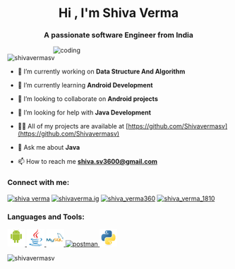<h1 align="center">Hi , I'm Shiva Verma</h1>
<h3 align="center">A passionate software Engineer from India</h3>

<img align="right" alt="coding" width="400" src="https://24.media.tumblr.com/2157bb201b8f13db970a39af62b92f88/tumblr_n52b2hmsH11shpedgo1_500.gif">

<p align="left"> <img src="https://komarev.com/ghpvc/?username=shivavermasv&label=Profile%20views&color=0e75b6&style=flat" alt="shivavermasv" /> </p>

- 🔭 I’m currently working on **Data Structure And Algorithm**

- 🌱 I’m currently learning **Android Development**

- 👯 I’m looking to collaborate on **Android projects**

- 🤝 I’m looking for help with **Java Development**

- 👨‍💻 All of my projects are available at [https://github.com/Shivavermasv](https://github.com/Shivavermasv)

- 💬 Ask me about **Java**

- 📫 How to reach me **shiva.sv3600@gmail.com**

<h3 align="left">Connect with me:</h3>
<p align="left">
<a href="https://www.linkedin.com/in/shiva-verma-978964209/" target="blank"><img align="center" src="https://raw.githubusercontent.com/rahuldkjain/github-profile-readme-generator/master/src/images/icons/Social/linked-in-alt.svg" alt="shiva verma" height="30" width="40" /></a>
<a href="https://instagram.com/shivaverma.ig" target="blank"><img align="center" src="https://raw.githubusercontent.com/rahuldkjain/github-profile-readme-generator/master/src/images/icons/Social/instagram.svg" alt="shivaverma.ig" height="30" width="40" /></a>
<a href="https://www.leetcode.com/shiva_verma360" target="blank"><img align="center" src="https://raw.githubusercontent.com/rahuldkjain/github-profile-readme-generator/master/src/images/icons/Social/leet-code.svg" alt="shiva_verma360" height="30" width="40" /></a>
<a href="https://auth.geeksforgeeks.org/user/shiva_verma_1810" target="blank"><img align="center" src="https://raw.githubusercontent.com/rahuldkjain/github-profile-readme-generator/master/src/images/icons/Social/geeks-for-geeks.svg" alt="shiva_verma_1810" height="30" width="40" /></a>
</p>

<h3 align="left">Languages and Tools:</h3>
<p align="left"> <a href="https://developer.android.com" target="_blank" rel="noreferrer"> <img src="https://raw.githubusercontent.com/devicons/devicon/master/icons/android/android-original-wordmark.svg" alt="android" width="40" height="40"/> </a> <a href="https://www.java.com" target="_blank" rel="noreferrer"> <img src="https://raw.githubusercontent.com/devicons/devicon/master/icons/java/java-original.svg" alt="java" width="40" height="40"/> </a> <a href="https://www.mysql.com/" target="_blank" rel="noreferrer"> <img src="https://raw.githubusercontent.com/devicons/devicon/master/icons/mysql/mysql-original-wordmark.svg" alt="mysql" width="40" height="40"/> </a> <a href="https://postman.com" target="_blank" rel="noreferrer"> <img src="https://www.vectorlogo.zone/logos/getpostman/getpostman-icon.svg" alt="postman" width="40" height="40"/> </a> <a href="https://www.python.org" target="_blank" rel="noreferrer"> <img src="https://raw.githubusercontent.com/devicons/devicon/master/icons/python/python-original.svg" alt="python" width="40" height="40"/> </a> </p>

<p><img align="center" src="https://github-readme-stats.vercel.app/api/top-langs?username=shivavermasv&show_icons=true&locale=en&layout=compact" alt="shivavermasv" /></p>
